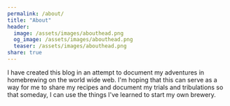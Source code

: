 ```yaml
---
permalink: /about/
title: "About"
header:
  image: /assets/images/abouthead.png
  og_image: /assets/images/abouthead.png
  teaser: /assets/images/abouthead.png
share: true
---
```


I have created this blog in an attempt to document my adventures in homebrewing on the world wide web. I'm hoping that this can serve as a way for me to share my recipes and document my trials and tribulations so that someday, I can use the things I've learned to start my own brewery.